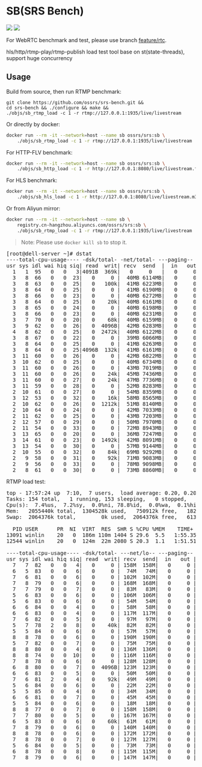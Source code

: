 # SB(SRS Bench)

![](http://ossrs.net:8000/gif/v1/sls.gif?site=github.com&path=/srs/bench)
[![](https://cloud.githubusercontent.com/assets/2777660/22814959/c51cbe72-ef92-11e6-81cc-32b657b285d5.png)](https://github.com/ossrs/srs/wiki/v1_CN_Contact#wechat)

For WebRTC benchmark and test, please use branch [feature/rtc](https://github.com/ossrs/srs-bench/tree/feature/rtc).

hls/http/rtmp-play/rtmp-publish load test tool base on st(state-threads), support huge concurrency<br/>

## Usage

Build from source, then run RTMP benchmark:

```
git clone https://github.com/ossrs/srs-bench.git &&
cd srs-bench && ./configure && make &&
./objs/sb_rtmp_load -c 1 -r rtmp://127.0.0.1:1935/live/livestream
```

Or directly by docker:

```bash
docker run --rm -it --network=host --name sb ossrs/srs:sb \
    ./objs/sb_rtmp_load -c 1 -r rtmp://127.0.0.1:1935/live/livestream
```

For HTTP-FLV benchmark:

```bash
docker run --rm -it --network=host --name sb ossrs/srs:sb \
    ./objs/sb_http_load -c 1 -r http://127.0.0.1:8080/live/livestream.flv
```

For HLS benchmark:

```bash
docker run --rm -it --network=host --name sb ossrs/srs:sb \
    ./objs/sb_hls_load -c 1 -r http://127.0.0.1:8080/live/livestream.m3u8
```

Or from Aliyun mirror:

```bash
docker run --rm -it --network=host --name sb \
    registry.cn-hangzhou.aliyuncs.com/ossrs/srs:sb \
    ./objs/sb_rtmp_load -c 1 -r rtmp://127.0.0.1:1935/live/livestream
```

> Note: Please use `docker kill sb` to stop it.

<pre>
[root@dell-server ~]# dstat
----total-cpu-usage---- -dsk/total- -net/total- ---paging-- ---system--
usr sys idl wai hiq siq| read  writ| recv  send  |  in   out | int   csw 
  1   1  95   0   0   3|4091B  369k|   0     0   |   0     0 | 100k 9545 
  3   8  66   0   0  23|   0     0 |  40MB 6114MB|   0     0 | 681k   46k
  3   8  63   0   0  25|   0   100k|  41MB 6223MB|   0     0 | 692k   46k
  3   8  64   0   0  25|   0     0 |  41MB 6190MB|   0     0 | 694k   45k
  3   8  66   0   0  23|   0     0 |  40MB 6272MB|   0     0 | 694k   48k
  3   8  64   0   0  25|   0    20k|  40MB 6161MB|   0     0 | 687k   46k
  3   8  65   0   0  24|   0     0 |  40MB 6198MB|   0     0 | 687k   46k
  3   8  66   0   0  23|   0     0 |  40MB 6231MB|   0     0 | 688k   47k
  3   7  70   0   0  20|   0    68k|  40MB 6159MB|   0     0 | 675k   49k
  3   9  62   0   0  26|   0  4096B|  42MB 6283MB|   0     0 | 702k   44k
  4   8  62   0   0  25|   0  2472k|  40MB 6122MB|   0     0 | 698k   44k
  3   8  67   0   0  22|   0     0 |  39MB 6066MB|   0     0 | 671k   46k
  3   8  64   0   0  25|   0     0 |  41MB 6263MB|   0     0 | 695k   46k
  3   8  64   0   0  25|4096B  132k|  41MB 6161MB|   0     0 | 687k   45k
  3  11  60   0   0  26|   0     0 |  42MB 6822MB|   0     0 | 714k   36k
  3  10  62   0   0  25|   0     0 |  40MB 6734MB|   0     0 | 703k   38k
  3  11  60   0   0  26|   0     0 |  43MB 7019MB|   0     0 | 724k   38k
  3  11  60   0   0  26|   0    24k|  45MB 7436MB|   0     0 | 746k   41k
  3  11  60   0   0  27|   0    24k|  47MB 7736MB|   0     0 | 766k   42k
  3  11  59   0   0  28|   0     0 |  52MB 8283MB|   0     0 | 806k   45k
  2  10  61   0   0  27|   0     0 |  54MB 8359MB|   0     0 | 806k   47k
  3  12  53   0   0  32|   0    16k|  58MB 8565MB|   0     0 | 850k   42k
  2  10  62   0   0  26|   0  1212k|  51MB 8140MB|   0     0 | 783k   47k
  2  10  64   0   0  24|   0     0 |  42MB 7033MB|   0     0 | 703k   40k
  2  11  62   0   0  25|   0     0 |  43MB 7203MB|   0     0 | 703k   40k
  2  12  57   0   0  29|   0     0 |  50MB 7970MB|   0     0 | 774k   40k
  2  11  54   0   0  33|   0     0 |  72MB 8943MB|   0     0 | 912k   47k
  3  13  65   0   0  20|   0     0 |  36MB 7247MB|   0     0 | 552k   29k
  3  14  61   0   0  23|   0  1492k|  42MB 8091MB|   0     0 | 613k   32k
  3  13  54   0   0  30|   0     0 |  57MB 9144MB|   0     0 | 760k   34k
  2  10  55   0   0  32|   0    84k|  69MB 9292MB|   0     0 | 861k   38k
  2   9  58   0   0  31|   0    92k|  71MB 9083MB|   0     0 | 860k   39k
  2   9  56   0   0  33|   0     0 |  78MB 9098MB|   0     0 | 914k   39k
  2   8  61   0   0  30|   0     0 |  73MB 8860MB|   0     0 | 876k   39k
</pre>

RTMP load test:<br/>
<pre>
top - 17:57:24 up  7:10,  7 users,  load average: 0.20, 0.20, 0.09
Tasks: 154 total,   1 running, 153 sleeping,   0 stopped,   0 zombie
Cpu(s):  7.4%us,  7.2%sy,  0.0%ni, 78.8%id,  0.0%wa,  0.1%hi,  6.5%si,  0.0%st
Mem:   2055440k total,  1304528k used,   750912k free,   182336k buffers
Swap:  2064376k total,        0k used,  2064376k free,   613848k cached

  PID USER      PR  NI  VIRT  RES  SHR S %CPU %MEM    TIME+  COMMAND
13091 winlin    20   0  186m 110m 1404 S 29.6  5.5   1:55.35 ./objs/sb_rtmp_load -c 1000 
12544 winlin    20   0  124m  22m 2080 S 20.3  1.1   1:51.51 ./objs/srs

----total-cpu-usage---- -dsk/total- ---net/lo-- ---paging-- ---system--
usr sys idl wai hiq siq| read  writ| recv  send|  in   out | int   csw 
  7   7  82   0   0   4|   0     0 | 158M  158M|   0     0 |2962   353 
  6   5  83   0   0   6|   0     0 |  74M   74M|   0     0 |2849   291 
  7   6  81   0   0   6|   0     0 | 102M  102M|   0     0 |2966   360 
  7   8  79   0   0   6|   0     0 | 168M  168M|   0     0 |2889   321 
  7   7  79   0   0   7|   0     0 |  83M   83M|   0     0 |2862   364 
  5   6  83   0   0   6|   0     0 | 106M  106M|   0     0 |2967   296 
  5   6  83   0   0   6|   0     0 |  54M   54M|   0     0 |2907   355 
  6   6  84   0   0   4|   0     0 |  58M   58M|   0     0 |2986   353 
  6   6  83   0   0   4|   0     0 | 117M  117M|   0     0 |2863   326 
  7   6  82   0   0   5|   0     0 |  97M   97M|   0     0 |2954   321 
  5   7  78   2   0   8|   0    40k|  82M   82M|   0     0 |2909   357 
  5   5  84   0   0   6|   0     0 |  57M   57M|   0     0 |2937   307 
  8   8  78   0   0   6|   0     0 | 190M  190M|   0     0 |3024   413 
  5   7  82   0   0   7|   0     0 |  75M   75M|   0     0 |2940   310 
  8   8  80   0   0   4|   0     0 | 136M  136M|   0     0 |3000   436 
  8   8  74   0   0  10|   0     0 | 116M  116M|   0     0 |2816   356 
  7   8  78   0   0   6|   0     0 | 128M  128M|   0     0 |2972   424 
  6   8  80   0   0   7|   0  4096B| 123M  123M|   0     0 |2981   395 
  6   6  83   0   0   5|   0     0 |  50M   50M|   0     0 |2984   367 
  7   6  81   2   0   4|   0    92k|  49M   49M|   0     0 |3010   445 
  5   6  84   0   0   6|   0     0 |  22M   22M|   0     0 |2912   364 
  5   5  85   0   0   4|   0     0 |  34M   34M|   0     0 |3001   429 
  6   6  81   0   0   7|   0     0 |  45M   45M|   0     0 |2996   468 
  5   5  84   0   0   6|   0     0 |  18M   18M|   0     0 |2923   338 
  8   8  77   0   0   7|   0     0 | 158M  158M|   0     0 |2971   351 
  7   7  80   0   0   5|   0     0 | 167M  167M|   0     0 |2860   334 
  6   5  83   0   0   6|   0    60k|  61M   61M|   0     0 |2988   424 
  7   8  79   0   0   6|   0     0 | 140M  140M|   0     0 |2916   391 
  8   8  78   0   0   6|   0     0 | 172M  172M|   0     0 |2961   348 
  7   8  78   0   0   7|   0     0 | 127M  127M|   0     0 |2865   347 
  5   6  84   0   0   5|   0     0 |  73M   73M|   0     0 |2972   344 
  6   8  78   0   0   8|   0     0 | 115M  115M|   0     0 |2942   314 
  7   8  79   0   0   6|   0     0 | 147M  147M|   0     0 |2966   366

